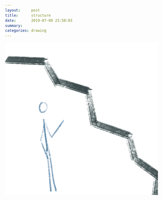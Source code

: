 ```yaml
---
layout:     post
title:      structure
date:       2019-07-09 23:50:03
summary:    
categories: drawing
---
```

![structure](/images/diary/structure.png ".")
